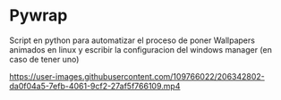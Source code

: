# Pywrap
Script en python para automatizar el proceso de poner Wallpapers animados en linux y escribir la configuracion del windows manager (en caso de tener uno)


https://user-images.githubusercontent.com/109766022/206342802-da0f04a5-7efb-4061-9cf2-27af5f766109.mp4

